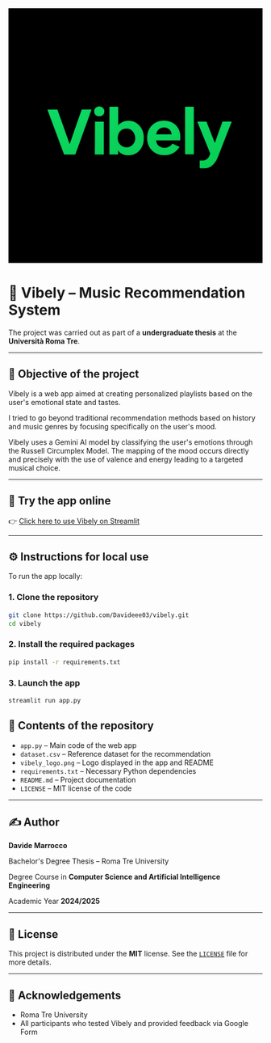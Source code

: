 <img src="vibely_logo.png" alt="Logo Vibely" width="650"/>

# 🎵 Vibely – Music Recommendation System

The project was carried out as part of a **undergraduate thesis** at the **Università Roma Tre**.

---

## 🧠 Objective of the project
Vibely is a web app aimed at creating personalized playlists based on the user's emotional state and tastes. 

I tried to go beyond traditional recommendation methods based on history and music genres by focusing specifically on the user's mood. 

Vibely uses a Gemini AI model by classifying the user's emotions through the Russell Circumplex Model. The mapping of the mood occurs directly and precisely with the use of valence and energy leading to a targeted musical choice.

---

## 🔗 Try the app online

👉 [Click here to use Vibely on Streamlit](https://tuo-link.streamlit.app)

---

## ⚙️ Instructions for local use

To run the app locally:

### 1. Clone the repository
```bash
git clone https://github.com/Davideee03/vibely.git
cd vibely
```

### 2. Install the required packages
```bash
pip install -r requirements.txt
```

### 3. Launch the app
```bash
streamlit run app.py
```

## 📁 Contents of the repository

- `app.py` – Main code of the web app
- `dataset.csv` – Reference dataset for the recommendation
- `vibely_logo.png` – Logo displayed in the app and README
- `requirements.txt` – Necessary Python dependencies
- `README.md` – Project documentation
- `LICENSE` – MIT license of the code

---

## ✍️ Author

**Davide Marrocco**

Bachelor's Degree Thesis – Roma Tre University

Degree Course in **Computer Science and Artificial Intelligence Engineering**

Academic Year **2024/2025**

---

## 📄 License

This project is distributed under the **MIT** license. 
See the [`LICENSE`](LICENSE) file for more details.

---

## 🙏 Acknowledgements

- Roma Tre University
- All participants who tested Vibely and provided feedback via Google Form

